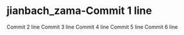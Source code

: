 # jianbach_zama-Commit 1 line
Commit 2 line
Commit 3 line
Commit 4 line
Commit 5 line
Commit 6 line
